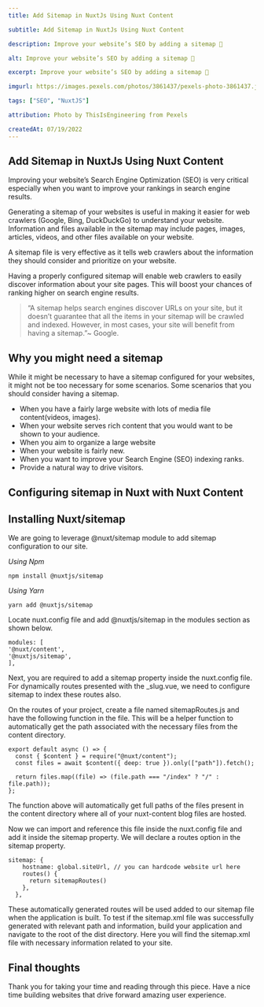 ```yaml
---
title: Add Sitemap in NuxtJs Using Nuxt Content

subtitle: Add Sitemap in NuxtJs Using Nuxt Content

description: Improve your website’s SEO by adding a sitemap 🎉

alt: Improve your website’s SEO by adding a sitemap 🎉

excerpt: Improve your website’s SEO by adding a sitemap 🎉

imgurl: https://images.pexels.com/photos/3861437/pexels-photo-3861437.jpeg?auto=compress&cs=tinysrgb&w=1260&h=750&dpr=2

tags: ["SEO", "NuxtJS"]

attribution: Photo by ThisIsEngineering from Pexels

createdAt: 07/19/2022
---
```


## Add Sitemap in NuxtJs Using Nuxt Content

Improving your website’s Search Engine Optimization (SEO) is very critical especially when you want to improve your rankings in search engine results.

Generating a sitemap of your websites is useful in making it easier for web crawlers (Google, Bing, DuckDuckGo) to understand your website. Information and files available in the sitemap may include pages, images, articles, videos, and other files available on your website.

A sitemap file is very effective as it tells web crawlers about the information they should consider and prioritize on your website.

Having a properly configured sitemap will enable web crawlers to easily discover information about your site pages. This will boost your chances of ranking higher on search engine results.

> “A sitemap helps search engines discover URLs on your site, but it doesn’t guarantee that all the items in your sitemap will be crawled and indexed. However, in most cases, your site will benefit from having a sitemap.”~ Google.

## Why you might need a sitemap

While it might be necessary to have a sitemap configured for your websites, it might not be too necessary for some scenarios. Some scenarios that you should consider having a sitemap.

- When you have a fairly large website with lots of media file content(videos, images).
- When your website serves rich content that you would want to be shown to your audience.
- When you aim to organize a large website
- When your website is fairly new.
- When you want to improve your Search Engine (SEO) indexing ranks.
- Provide a natural way to drive visitors.

## Configuring sitemap in Nuxt with Nuxt Content

## Installing Nuxt/sitemap

We are going to leverage @nuxt/sitemap module to add sitemap configuration to our site.

_Using Npm_

```
npm install @nuxtjs/sitemap
```

_Using Yarn_

```
yarn add @nuxtjs/sitemap
```

Locate nuxt.config file and add @nuxtjs/sitemap in the modules section as shown below.

```js{1,3-5}[nuxt.config.js]
modules: [
'@nuxt/content',
'@nuxtjs/sitemap',
],
```

Next, you are required to add a sitemap property inside the nuxt.config file. For dynamically routes presented with the \_slug.vue, we need to configure sitemap to index these routes also.

On the routes of your project, create a file named sitemapRoutes.js and have the following function in the file. This will be a helper function to automatically get the path associated with the necessary files from the content directory.

```js{1,3-5}[sitemapRoutes.js]
export default async () => {
  const { $content } = require("@nuxt/content");
  const files = await $content({ deep: true }).only(["path"]).fetch();

  return files.map((file) => (file.path === "/index" ? "/" : file.path));
};
```

The function above will automatically get full paths of the files present in the content directory where all of your nuxt-content blog files are hosted.

Now we can import and reference this file inside the nuxt.config file and add it inside the sitemap property. We will declare a routes option in the sitemap property.

```js{1,3-5}[nuxt.config.js]
sitemap: {
    hostname: global.siteUrl, // you can hardcode website url here
    routes() {
      return sitemapRoutes()
    },
  },
```

These automatically generated routes will be used added to our sitemap file when the application is built. To test if the sitemap.xml file was successfully generated with relevant path and information, build your application and navigate to the root of the dist directory. Here you will find the sitemap.xml file with necessary information related to your site.

## Final thoughts

Thank you for taking your time and reading through this piece. Have a nice time building websites that drive forward amazing user experience.
